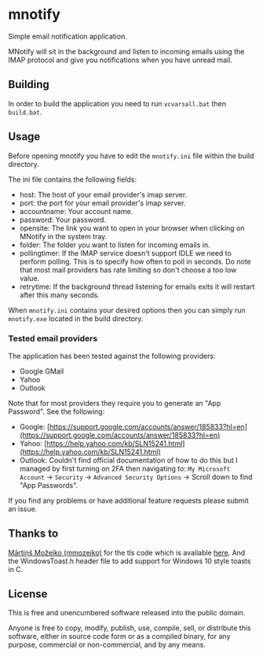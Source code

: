 # mnotify

Simple email notification application.

MNotify will sit in the background and listen to incoming emails using the
IMAP protocol and give you notifications when you have unread mail.

## Building

In order to build the application you need to run `vcvarsall.bat` then `build.bat`.

## Usage

Before opening mnotify you have to edit the `mnotify.ini` file within the build directory.

The ini file contains the following fields:

* host: The host of your email provider's imap server.
* port: the port for your email provider's imap server.
* accountname: Your account name.
* password: Your password.
* opensite: The link you want to open in your browser when clicking on MNotify in the system tray.
* folder: The folder you want to listen for incoming emails in.
* pollingtimer: If the IMAP service doesn't support IDLE we need to perform polling. This is to specify how often to poll in seconds. Do note that most mail providers has rate limiting so don't choose a too low value.
* retrytime: If the background thread listening for emails exits it will restart after this many seconds.

When `mnotify.ini` contains your desired options then you can simply run `mnotify.exe` located in the build directory.

### Tested email providers

The application has been tested against the following providers:

* Google GMail
* Yahoo
* Outlook

Note that for most providers they require you to generate an "App Password".
See the following:

* Google: [https://support.google.com/accounts/answer/185833?hl=en](https://support.google.com/accounts/answer/185833?hl=en)
* Yahoo: [https://help.yahoo.com/kb/SLN15241.html](https://help.yahoo.com/kb/SLN15241.html)
* Outlook: Couldn't find official documentation of how to do this but I managed by first turning on 2FA then navigating to: `My Microsoft Account` -> `Security` -> `Advanced Security Options` -> Scroll down to find "App Passwords".

If you find any problems or have additional feature requests please submit an issue.

## Thanks to

[Mārtiņš Možeiko (mmozeiko)](https://github.com/mmozeiko) for the tls code which is available [here](https://gist.github.com/mmozeiko/c0dfcc8fec527a90a02145d2cc0bfb6d). And the WindowsToast.h header file to add support for Windows 10 style toasts in C.

## License

This is free and unencumbered software released into the public domain.

Anyone is free to copy, modify, publish, use, compile, sell, or
distribute this software, either in source code form or as a compiled
binary, for any purpose, commercial or non-commercial, and by any
means.
